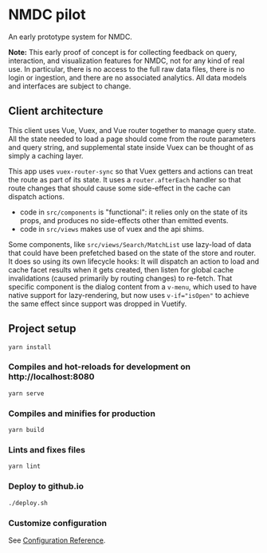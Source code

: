 # NMDC pilot

An early prototype system for NMDC.

**Note:** This early proof of concept is for collecting feedback on query,
interaction, and visualization features for NMDC, not for any kind of real use. In particular,
there is no access to the full raw data files, there is no login or ingestion, and there are no
associated analytics. All data models and interfaces are subject to change. 

## Client architecture

This client uses Vue, Vuex, and Vue router together to manage query state.  All the state needed to load a page should come from the route parameters and query string, and supplemental state inside Vuex can be thought of as simply a caching layer.

This app uses `vuex-router-sync` so that Vuex getters and actions can treat the route as part of its state.  It uses a `router.afterEach` handler so that route changes that should cause some side-effect in the cache can dispatch actions.

* code in `src/components` is "functional": it relies only on the state of its props, and produces no side-effects other than emitted events.
* code in `src/views` makes use of vuex and the api shims.

Some components, like `src/views/Search/MatchList` use lazy-load of data that could have been prefetched based on the state of the store and router.  It does so using its own lifecycle hooks: It will dispatch an action to load and cache facet results when it gets created, then listen for global cache invalidations (caused primarily by routing changes) to re-fetch.  That specific component is the dialog content from a `v-menu`, which used to have native support for lazy-rendering, but now uses `v-if="isOpen"` to achieve the same effect since support was dropped in Vuetify.

## Project setup
```
yarn install
```

### Compiles and hot-reloads for development on http://localhost:8080
```
yarn serve
```

### Compiles and minifies for production
```
yarn build
```

### Lints and fixes files
```
yarn lint
```

### Deploy to github.io
```
./deploy.sh
```

### Customize configuration
See [Configuration Reference](https://cli.vuejs.org/config/).
